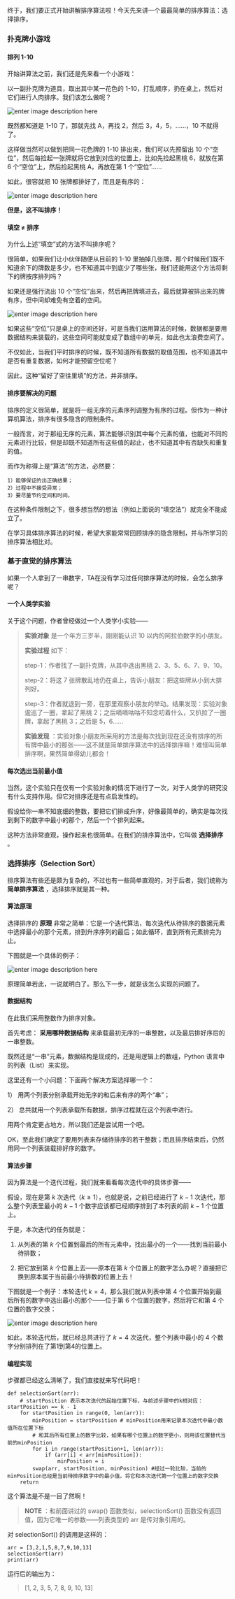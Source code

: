 终于，我们要正式开始讲解排序算法啦！今天先来讲一个最最简单的排序算法：选择排序。

### 扑克牌小游戏

#### 排列 1-10

开始讲算法之前，我们还是先来看一个小游戏：

以一副扑克牌为道具，取出其中某一花色的 1-10，打乱顺序，扔在桌上，然后对它们进行人肉排序。我们该怎么做呢？

![enter image description
here](https://images.gitbook.cn/5f3ddc10-a496-11e9-8efd-09cc8f7db509)

既然都知道是 1-10 了，那就先找 A，再找 2，然后 3，4，5，……，10 不就得了。

这样做当然可以做到把同一花色牌的 1-10 排出来，我们可以先预留出 10 个“空位”，然后每捡起一张牌就将它放到对应的位置上，比如先捡起黑桃 6，就放在第
6 个“空位”上，然后捡起黑桃 A，再放在第 1 个“空位”……

如此，很容就把 10 张牌都排好了，而且是有序的：

![enter image description
here](https://images.gitbook.cn/82435050-a496-11e9-b802-f18daf16e87f)

**但是，这不叫排序！**

#### 填空 $\ne$ 排序

为什么上述“填空”式的方法不叫排序呢？

很简单，如果我们让小伙伴随便从目前的 1-10
里抽掉几张牌，那个时候我们既不知道余下的牌数是多少，也不知道其中到底少了哪些张，我们还能用这个方法将剩下的牌按序排列吗？

如果还是强行流出 10 个“空位”出来，然后再把牌填进去，最后就算被排出来的牌有序，但中间却难免有空着的空间。

![enter image description
here](https://images.gitbook.cn/781c48c0-a496-11e9-a080-df9e620cefb4)

如果这些“空位”只是桌上的空间还好，可是当我们运用算法的时候，数据都是要用数据结构来装载的，这些空间可能就变成了数组中的单元，如此也太浪费空间了。

不仅如此，当我们平时排序的时候，既不知道所有数据的取值范围，也不知道其中是否有重复数据，如何才能预留空位呢？

因此，这种“留好了空往里填”的方法，并非排序。

#### 排序要解决的问题

排序的定义很简单，就是将一组无序的元素序列调整为有序的过程。但作为一种计算机算法，排序有很多隐含的限制条件。

一般而言，对于那组无序的元素，算法能够识别其中每个元素的值，也能对不同的元素进行比较，但是却既不知道所有这些值的起止，也不知道其中有否缺失和重复的值。

而作为称得上是“算法”的方法，必然要：

    
    
    1）能够保证的出正确结果；
    2）过程中不接受异常；
    3）要尽量节约空间和时间。
    

在这种条件限制之下，很多想当然的想法（例如上面说的“填空法”）就完全不能成立了。

在学习具体排序算法的时候，希望大家能常常回顾排序的隐含限制，并与所学习的排序算法相比对。

### 基于直觉的排序算法

如果一个人拿到了一串数字，TA在没有学习过任何排序算法的时候，会怎么排序呢？

#### 一个人类学实验

关于这个问题，作者曾经做过一个人类学小实验——

> **实验对象** 是一个年方三岁半，刚刚能认识 10 以内的阿拉伯数字的小朋友。
>
> **实验过程** 如下：
>
> step-1：作者找了一副扑克牌，从其中选出黑桃 2、3、5、6、7、9、10。
>
> step-2：将这 7 张牌散乱地仍在桌上，告诉小朋友：把这些牌从小到大排列好。
>
> step-3：作者就退到一旁，在那里观察小朋友的举动。结果发现：实验对象逡巡了一圈，拿起了黑桃
> 2；之后嘀嘀咕咕不知念叨着什么，又扒拉了一圈牌，拿起了黑桃 3；之后是 5，6……
>
> **实验发现**
> ：实验对象小朋友所采用的方法是每次找到现在还没有排序的所有牌中最小的那张——这不就是简单排序算法中的选择排序嘛！难怪叫简单排序啊，果然简单得幼儿都会！

#### 每次选出当前最小值

当然，这个实验只在仅有一个实验对象的情况下进行了一次，对于人类学的研究没有什么支持作用。但它对排序还是有点启发性的。

假设给你一串不知底细的整数，要把它们排成升序，好像最简单的，确实是每次找到剩下的数字中最小的那个，然后一个个排列起来。

这种方法非常直观，操作起来也很简单。在我们的排序算法中，它叫做 **选择排序** 。

### 选择排序（Selection Sort）

排序算法有些还是颇为复杂的，不过也有一些简单直观的，对于后者，我们统称为 **简单排序算法** ，选择排序就是其一种。

#### 算法原理

选择排序的 **原理** 非常之简单：它是一个迭代算法，每次迭代从待排序的数据元素中选择最小的那个元素，排到升序序列的最后；如此循环，直到所有元素排完为止。

下图就是一个具体的例子：

![enter image description
here](https://images.gitbook.cn/9475ab60-a496-11e9-8efd-09cc8f7db509)

原理简单若此，一说就明白了。那么下一步，就是该怎么实现的问题了。

#### 数据结构

在此我们采用整数作为排序对象。

首先考虑： **采用哪种数据结构** 来承载最初无序的一串整数，以及最后排好序后的一串整数。

既然还是“一串”元素，数据结构是现成的，还是用逻辑上的数组，Python 语言中的列表（List）来实现。

这里还有一个小问题：下面两个解决方案选择哪一个：

1） 用两个列表分别承载开始无序的和后来有序的两个“串”；

2） 总共就用一个列表承载所有数据，排序过程就在这个列表中进行。

用两个肯定更占地方，所以我们还是尝试用一个吧。

OK，至此我们确定了要用列表来存储待排序的若干整数；而且排序结束后，仍然用同一个列表装载排好序的数字。

#### 算法步骤

因为算法是一个迭代过程，我们就来看看每次迭代中的具体步骤——

假设，现在是第 $k$ 次迭代（$k\geqslant1$），也就是说，之前已经进行了 $k-1$ 次迭代，那么整个列表里最小的 $k-1$
个数字应该都已经顺序排到了本列表的前 $k-1$ 个位置上。

于是，本次迭代的任务就是：

  1. 从列表的第 $k$ 个位置到最后的所有元素中，找出最小的一个——找到当前最小待排数；

  2. 把它放到第 $k$ 个位置上去——原本在第 $k$ 个位置上的数字怎么办呢？直接把它换到原本属于当前最小待排数的位置上去！

下图就是一个例子：本轮迭代 $k=4$，那么我们就从列表中第 4 个位置开始到最后所有的数字中选出最小的那个——位于第 6 个位置的数字，然后将它和第 4
个位置的数字交换：

![enter image description
here](https://images.gitbook.cn/a2d812b0-a496-11e9-a080-df9e620cefb4)

如此，本轮迭代后，就已经总共进行了 $k=4$ 次迭代，整个列表中最小的 4 个数字分别排列在了第1到第4的位置上。

#### 编程实现

步骤都已经这么清晰了，我们直接就来写代码吧！

    
    
    def selectionSort(arr):
        # startPosition 表示本次迭代的起始位置下标，与前述步骤中的k相对应：startPosition == k - 1
        for startPosition in range(0, len(arr)): 
            minPosition = startPosition # minPosition用来记录本次迭代中最小数值所在位置下标
            # 和其后所有位置上的数字比较，如果有哪个位置上的数字更小，则用该位置替代当前的minPosition
            for i in range(startPosition+1, len(arr)): 
                if (arr[i] < arr[minPosition]):
                    minPosition = i
            swap(arr, startPosition, minPosition) #经过一轮比较，当前的minPosition已经是当前待排序数字中的最小值，将它和本次迭代第一个位置上的数字交换
        return
    

这个算法是不是一目了然啊！

> **NOTE** ：和前面讲过的 swap() 函数类似，selectionSort() 函数没有返回值，因为它唯一的参数——列表类型的 arr
> 是传对象引用的。

对 selectionSort() 的调用是这样的：

    
    
    arr = [3,2,1,5,8,7,9,10,13]
    selectionSort(arr)
    print(arr)
    

运行后的输出为：

> [1, 2, 3, 5, 7, 8, 9, 10, 13]

